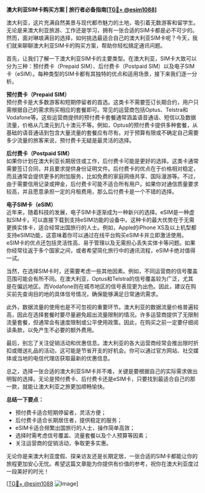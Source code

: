 **澳大利亚SIM卡购买方案 | 旅行者必备指南[[TG💪+ @esim1088](https://t.me/s/esim1088)]**

澳大利亚，这片充满自然美景与现代都市魅力的土地，吸引着无数游客和留学生。无论是来澳大利亚旅游、工作还是学习，拥有一张合适的SIM卡都是必不可少的。然而，面对琳琅满目的选择，如何挑选最适合自己的澳大利亚SIM卡呢？今天，我们就来聊聊澳大利亚SIM卡的购买方案，帮助你轻松搞定通讯问题。

首先，让我们了解一下澳大利亚SIM卡的主要类型。在澳大利亚，SIM卡大致可以分为三种：预付费卡（Prepaid SIM）、后付费卡（Postpaid SIM）以及电子SIM卡（eSIM）。每种类型的SIM卡都有其独特的优点和适用场景，接下来我们逐一分析。

**预付费卡（Prepaid SIM）**  
预付费卡是大多数游客和短期停留者的首选。这类卡不需要签订长期合约，用户只需根据自己的需求购买相应的套餐即可。常见的运营商包括Optus、Telstra和Vodafone等。这些运营商提供的预付费卡套餐通常涵盖语音通话、短信以及数据流量，价格从几澳元到几十澳元不等。例如，Optus的预付费卡提供多种套餐，从基础的语音通话到包含大量流量的套餐应有尽有。对于预算有限或不确定自己需要多少流量的旅客来说，预付费卡无疑是最灵活的选择。

**后付费卡（Postpaid SIM）**  
如果你计划在澳大利亚长期居住或工作，后付费卡可能是更好的选择。这类卡通常需要签订合同，并且要求提供身份证明文件。后付费卡的优点在于价格相对稳定，而且通常会提供更多的附加服务，比如免费的家庭网络共享、国际漫游等。不过，由于需要信用记录或押金，后付费卡可能不适合所有用户。如果你对通信质量要求较高，并且愿意承担一定的月租费用，那么后付费卡是一个不错的选择。

**电子SIM卡（eSIM）**  
近年来，随着科技的发展，电子SIM卡逐渐成为一种新兴的选择。eSIM是一种虚拟SIM卡，可以直接下载到支持eSIM功能的设备中。这种卡的最大优势在于无需更换实体卡，适合经常出国旅行的人士。例如，Apple的iPhone XS及以上机型都支持eSIM功能，这意味着你可以通过在线平台购买eSIM卡并立即激活使用。eSIM卡的优点还包括灵活性高、易于管理以及无需担心丢失实体卡等问题。如果你经常往返于多个国家之间，或者希望简化旅行中的通讯流程，eSIM卡绝对值得一试。

当然，在选择SIM卡时，还需要考虑一些其他因素。例如，不同运营商的信号覆盖范围可能会有所不同。在澳大利亚，Optus和Telstra的信号覆盖较为广泛，尤其是在偏远地区。而Vodafone则在城市地区的信号表现更为出色。因此，建议在购买前先查询目的地的具体信号情况，确保能够满足日常通讯需求。

此外，数据流量的使用也是不可忽视的重要环节。澳大利亚的数据流量价格普遍较高，因此在选择套餐时要尽量避免超出流量限制的情况。许多运营商提供了无限制流量套餐，但通常会有速度限制或公平使用政策。因此，在购买之前一定要仔细阅读条款，以免产生不必要的额外费用。

最后，别忘了关注促销活动和优惠信息。澳大利亚的各大运营商经常会推出限时折扣或赠送礼品的活动，这可能是节省开支的好机会。你可以通过官方网站、社交媒体或当地的电信代理店获取最新的优惠信息。

总之，选择一张合适的澳大利亚SIM卡并不难，关键是要根据自己的实际需求做出明智的选择。无论是预付费卡、后付费卡还是eSIM卡，只要找到最适合自己的那一款，就能让澳大利亚之旅更加顺畅愉快。

**总结一下要点：**  
- 预付费卡适合短期停留者，灵活方便；  
- 后付费卡适合长期居住者，提供稳定的服务；  
- eSIM卡适合频繁出国旅行的人士，操作简单高效；  
- 选择时需考虑信号覆盖、流量套餐以及个人预算等因素；  
- 关注运营商的促销活动，争取更多实惠。

无论你是来澳大利亚度假、探亲访友还是长期定居，一张合适的SIM卡都能让你的旅程更加安心无忧。希望这篇文章能为你提供有价值的参考，祝你在澳大利亚度过一段美好的时光！

[[TG💪+ @esim1088](https://t.me/s/esim1088) ![Image](https://i.postimg.cc/4NQfJmqS/Snipaste-2025-05-13-00-14-12.png)]